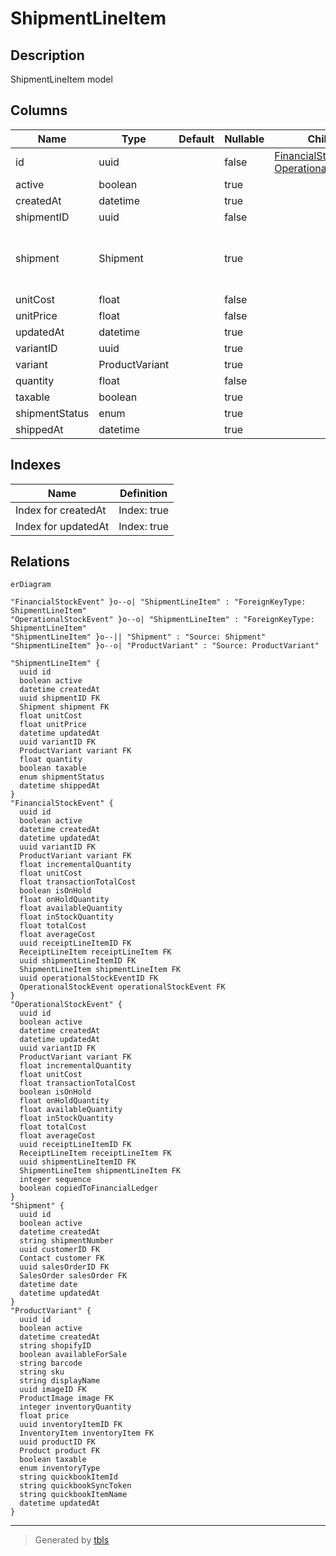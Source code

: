 # ShipmentLineItem

## Description

ShipmentLineItem model

## Columns

| Name | Type | Default | Nullable | Children | Parents | Comment |
| ---- | ---- | ------- | -------- | -------- | ------- | ------- |
| id | uuid |  | false | [FinancialStockEvent](FinancialStockEvent.md) [OperationalStockEvent](OperationalStockEvent.md) |  |  |
| active | boolean |  | true |  |  | active |
| createdAt | datetime |  | true |  |  | createdAt |
| shipmentID | uuid |  | false |  | [Shipment](Shipment.md) | Shipment ID |
| shipment | Shipment |  | true |  | [Shipment](Shipment.md) | Shipment model. Shipment and this model is n:1. |
| unitCost | float |  | false |  |  | unit cost |
| unitPrice | float |  | false |  |  | unit price |
| updatedAt | datetime |  | true |  |  | updatedAt |
| variantID | uuid |  | true |  | [ProductVariant](ProductVariant.md) | Variant ID |
| variant | ProductVariant |  | true |  | [ProductVariant](ProductVariant.md) | Variant |
| quantity | float |  | false |  |  | quantity |
| taxable | boolean |  | true |  |  | taxable |
| shipmentStatus | enum |  | true |  |  | inventoryType |
| shippedAt | datetime |  | true |  |  | shipped at |

## Indexes

| Name | Definition |
| ---- | ---------- |
| Index for createdAt | Index: true |
| Index for updatedAt | Index: true |

## Relations

```mermaid
erDiagram

"FinancialStockEvent" }o--o| "ShipmentLineItem" : "ForeignKeyType: ShipmentLineItem"
"OperationalStockEvent" }o--o| "ShipmentLineItem" : "ForeignKeyType: ShipmentLineItem"
"ShipmentLineItem" }o--|| "Shipment" : "Source: Shipment"
"ShipmentLineItem" }o--o| "ProductVariant" : "Source: ProductVariant"

"ShipmentLineItem" {
  uuid id
  boolean active
  datetime createdAt
  uuid shipmentID FK
  Shipment shipment FK
  float unitCost
  float unitPrice
  datetime updatedAt
  uuid variantID FK
  ProductVariant variant FK
  float quantity
  boolean taxable
  enum shipmentStatus
  datetime shippedAt
}
"FinancialStockEvent" {
  uuid id
  boolean active
  datetime createdAt
  datetime updatedAt
  uuid variantID FK
  ProductVariant variant FK
  float incrementalQuantity
  float unitCost
  float transactionTotalCost
  boolean isOnHold
  float onHoldQuantity
  float availableQuantity
  float inStockQuantity
  float totalCost
  float averageCost
  uuid receiptLineItemID FK
  ReceiptLineItem receiptLineItem FK
  uuid shipmentLineItemID FK
  ShipmentLineItem shipmentLineItem FK
  uuid operationalStockEventID FK
  OperationalStockEvent operationalStockEvent FK
}
"OperationalStockEvent" {
  uuid id
  boolean active
  datetime createdAt
  datetime updatedAt
  uuid variantID FK
  ProductVariant variant FK
  float incrementalQuantity
  float unitCost
  float transactionTotalCost
  boolean isOnHold
  float onHoldQuantity
  float availableQuantity
  float inStockQuantity
  float totalCost
  float averageCost
  uuid receiptLineItemID FK
  ReceiptLineItem receiptLineItem FK
  uuid shipmentLineItemID FK
  ShipmentLineItem shipmentLineItem FK
  integer sequence
  boolean copiedToFinancialLedger
}
"Shipment" {
  uuid id
  boolean active
  datetime createdAt
  string shipmentNumber
  uuid customerID FK
  Contact customer FK
  uuid salesOrderID FK
  SalesOrder salesOrder FK
  datetime date
  datetime updatedAt
}
"ProductVariant" {
  uuid id
  boolean active
  datetime createdAt
  string shopifyID
  boolean availableForSale
  string barcode
  string sku
  string displayName
  uuid imageID FK
  ProductImage image FK
  integer inventoryQuantity
  float price
  uuid inventoryItemID FK
  InventoryItem inventoryItem FK
  uuid productID FK
  Product product FK
  boolean taxable
  enum inventoryType
  string quickbookItemId
  string quickbookSyncToken
  string quickbookItemName
  datetime updatedAt
}
```

---

> Generated by [tbls](https://github.com/k1LoW/tbls)
